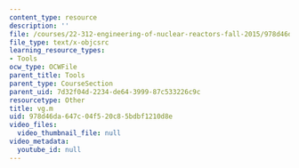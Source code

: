 ```yaml
---
content_type: resource
description: ''
file: /courses/22-312-engineering-of-nuclear-reactors-fall-2015/978d46da647c04f520c85bdbf1210d8e_vg.m
file_type: text/x-objcsrc
learning_resource_types:
- Tools
ocw_type: OCWFile
parent_title: Tools
parent_type: CourseSection
parent_uid: 7d32f04d-2234-de64-3999-87c533226c9c
resourcetype: Other
title: vg.m
uid: 978d46da-647c-04f5-20c8-5bdbf1210d8e
video_files:
  video_thumbnail_file: null
video_metadata:
  youtube_id: null
---
```

